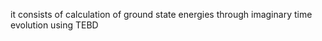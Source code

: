 it consists of calculation of ground state energies through imaginary time evolution using TEBD
<br>
